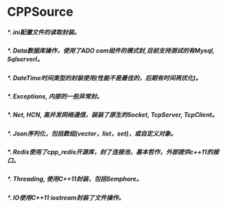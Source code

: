 # CPPSource

##### *. ini配置文件的读取封装。

##### *. Data数据库操作，使用了ADO com组件的模式封,目前支持测试的有Mysql, Sqlserverl。

##### *. DateTime时间类型的封装使用(性能不是最佳的，后期有时间再优化)。

##### *. Exceptions, 内部的一些异常封。

##### *. Net, HCN, 高并发网络通信，装装了原生的Socket, TcpServer, TcpClient。

##### *. Json序列化，包括数组(vector，list，set)，或自定义对象。

##### *. Redis使用了cpp_redis开源库，封了连接池，基本哲作，外部提供c++11的接口。

##### *. Threading, 使用C++11封装，包括Semphore。

##### *. IO使用C++11 iostream封装了文件操作。

